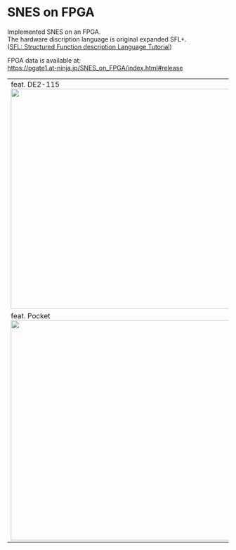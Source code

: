 # SNES on FPGA

Implemented SNES on an FPGA.  
The hardware discription language is original expanded SFL+.  
(<a href=http://www-lab09.kuee.kyoto-u.ac.jp/parthenon/NTT/English/Tutorial/tutorial.htm>SFL: Structured Function description Language Tutorial</a>)

FPGA data is available at:  
https://pgate1.at-ninja.jp/SNES_on_FPGA/index.html#release

<table>
<tr>
<td>
feat. DE2-115
<img width=500 src=https://pgate1.at-ninja.jp/SNES_on_FPGA/release/DE2-115_20150627.jpg>
</td>
<td>
feat. DE0-CV
<img width=500 src=https://pgate1.at-ninja.jp/SNES_on_FPGA/release/DE0-CV_20170802.jpg>
</td>
</tr>
<tr>
<td>
feat. Pocket
<img width=500 src=https://pgate1.at-ninja.jp/SNES_on_FPGA/release/Pocket_20250320.jpg>
</td>
<td>
feat. TangConsole138K
<img width=500 src=https://pgate1.at-ninja.jp/SNES_on_FPGA/release/TangConsole_20250426.jpg>
</td>
</tr>
</table>
